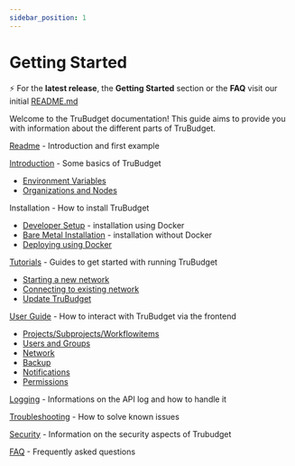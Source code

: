 ```yaml
---
sidebar_position: 1
---
```


# Getting Started

⚡️ For the **latest release**, the **Getting Started** section or the **FAQ** visit our initial [README.md](https://github.com/openkfw/TruBudget/blob/master/README.md)

Welcome to the TruBudget documentation! This guide aims to provide you with information about the different parts of TruBudget.

[Readme](https://github.com/openkfw/TruBudget/blob/master/README.md) - Introduction and first example

[Introduction](./operation-administration/introduction.md) - Some basics of TruBudget

- [Environment Variables](./operation-administration/introduction.md#environment-variables)
- [Organizations and Nodes](./operation-administration/introduction.md#organizations-and-nodes-in-trubudget)

Installation - How to install TruBudget

- [Developer Setup](./developer/developer-setup.md) - installation using Docker
- [Bare Metal Installation](./operation-administration/installation/create-new-network/bare-metal.md) - installation without Docker
- [Deploying using Docker](./operation-administration/installation/create-new-network/create-new-docker-compose.md)

[Tutorials](./operation-administration/installation/README.md) - Guides to get started with running TruBudget

- [Starting a new network](./operation-administration/installation/create-new-network/create-new-docker-compose.md)
- [Connecting to existing network](./operation-administration/installation/connect-to-existing-node/connect-docker-compose.md)
- [Update TruBudget](./operation-administration/installation/update-trubudget.md)

[User Guide](./user-guide/README.md) - How to interact with TruBudget via the frontend

- [Projects/Subprojects/Workflowitems](./user-guide/projects/project.md)
- [Users and Groups](./user-guide/users-and-groups/user.md)
- [Network](./user-guide/network/nodes.md)
- [Backup](./user-guide/backup.md)
- [Notifications](./user-guide/notifications.md)
- [Permissions](./user-guide/users-and-groups/permissions.md)
<!-- - [Versions](./user-guide/versions) -->

[Logging](./operation-administration/logging.md) - Informations on the API log and how to handle it

[Troubleshooting](./known-issues/intro.md) - How to solve known issues

[Security](./operation-and-administration/security.md) - Information on the security aspects of Trubudget

[FAQ](./user-guide/README.md#faq) - Frequently asked questions
